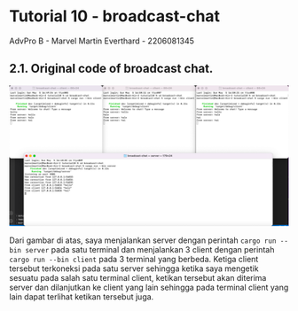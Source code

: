 # Tutorial 10 - broadcast-chat
AdvPro B - Marvel Martin Everthard - 2206081345

## 2.1. Original code of broadcast chat.
![2.1](assets/images/2.1.png)

Dari gambar di atas, saya menjalankan server dengan perintah `cargo run --bin server` pada satu terminal dan menjalankan 3 client dengan perintah `cargo run --bin client` pada 3 terminal yang berbeda. Ketiga client tersebut terkoneksi pada satu server sehingga ketika saya mengetik sesuatu pada salah satu terminal client, ketikan tersebut akan diterima server dan dilanjutkan ke client yang lain sehingga pada terminal client yang lain dapat terlihat ketikan tersebut juga.